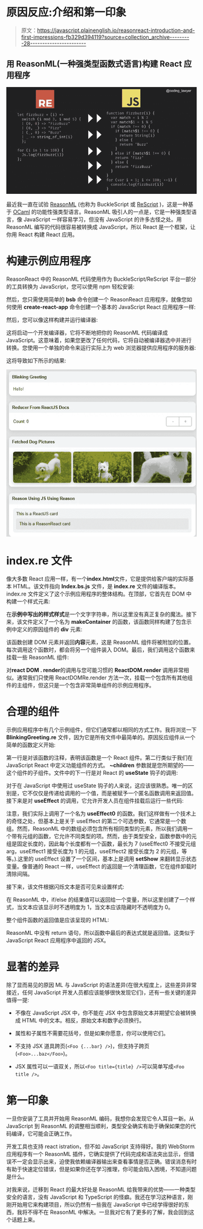 # 原因反应:介绍和第一印象

> 原文：<https://javascript.plainenglish.io/reasonreact-introduction-and-first-impressions-fb329d394119?source=collection_archive---------28----------------------->

## 用 ReasonML(一种强类型函数式语言)构建 React 应用程序

![](img/f297ddba5d5d25421f4f6d68b797d922.png)

最近我一直在试验 [ReasonML](http://reasonml.github.io) (也称为 BuckleScript 或 [ReScript](http://rescript-lang.org) )，这是一种基于 [OCaml](http://ocaml.org) 的功能性强类型语言。ReasonML 吸引人的一点是，它是一种强类型语言，像 JavaScript 一样容易学习，但没有 JavaScript 的许多古怪之处。用 ReasonML 编写的代码很容易被转换成 JavaScript，所以 React 是一个框架，让你用 React 构建 React 应用。

# 构建示例应用程序

ReasonReact 中的 ReasonML 代码使用作为 BuckleScript/ReScript 平台一部分的工具转换为 JavaScript，您可以使用 npm 轻松安装:

然后，您只需使用简单的 **bsb** 命令创建一个 ReasonReact 应用程序，就像您如何使用 **create-react-app** 命令创建一个基本的 JavaScript React 应用程序一样:

然后，您可以像这样构建并运行编译器:

这将启动一个开发编译器，它将不断地把你的 ReasonML 代码编译成 JavaScript。这意味着，如果您更改了任何代码，它将自动被编译器选中并进行转换。您使用一个单独的命令来运行实际上为 web 浏览器提供应用程序的服务器:

这将导致如下所示的结果:

![](img/2131bacfa5ab3bd11541d838201bb142.png)

# index.re 文件

像大多数 React 应用一样，有一个**index.html**文件，它是提供给客户端的实际基本 HTML。该文件指向 **Index.bs.js** 文件，是 **index.re** 文件的编译版本。index.re 文件定义了这个示例应用程序的整体结构。在顶部，它首先在 DOM 中构建一个样式元素:

在**示例中写出的样式样式**是一个文字字符串，所以这里没有真正复杂的魔法。接下来，该文件定义了一个名为 **makeContainer** 的函数，该函数同样构建了包含示例中定义的原因组件的 **div** 元素:

该函数创建 DOM 元素并返回**内容**元素，这是 ReasonML 组件将被附加的位置。每次调用这个函数时，都会将另一个组件装入 DOM。最后，我们调用这个函数来挂载一些 ReasonML 组件:

对**react DOM . render**的调用与您可能习惯的 **ReactDOM.render** 调用非常相似。通常我们只使用 ReactDOMRe.render 方法一次，挂载一个包含所有其他组件的主组件，但这只是一个包含非常简单组件的示例应用程序。

# 合理的组件

示例应用程序中有几个示例组件，但它们通常都以相同的方式工作。我将浏览一下 **BlinkingGreeting.re** 文件，因为它是所有文件中最简单的。原因反应组件从一个简单的函数定义开始:

第一行是对该函数的注释，表明该函数是一个 React 组件。第二行类似于我们在 JavaScript React 中定义功能组件的方式。 **~children** 参数就是您所期望的——这个组件的子组件。文件中的下一行是对 React 的 **useState** 钩子的调用:

对于在 JavaScript 中使用过 useState 钩子的人来说，这应该很熟悉。唯一的区别是，它不仅仅是传递给调用的一个值，而是被赋予一个匿名函数调用来返回值。接下来是对 **useEffect** 的调用，它允许开发人员在组件挂载后运行一些代码:

注意，我们实际上调用了一个名为 **useEffect0** 的函数。我们这样做有一个技术上的奇怪之处，但基本上是关于 useEffect 的第二个可选参数，它通常是一个数组。然而，ReasonML 中的数组必须包含所有相同类型的元素，所以我们调用一个带有元组的函数，它允许不同类型的项。然而，由于类型安全，函数参数中的元组是固定长度的，因此每个长度都有一个函数，最长为 7 (useEffect0 不接受元组 arg，useEffect1 接受长度为 1 的元组，useEffect2 接受长度为 2 的元组，等等。).这里的 useEffect 设置了一个区间，基本上是调用 **setShow** 来翻转显示状态变量。像普通的 React 一样，useEffect 的返回是一个清理函数，它在组件卸载时清除间隔。

接下来，该文件根据闪烁文本是否可见来设置样式:

在 ReasonML 中，if/else 的结果值可以返回给一个变量，所以这里创建了一个样式，当文本应该显示时不透明度为 1，当文本应该隐藏时不透明度为 0。

整个组件函数的返回值是应该呈现的 HTML:

ReasonML 中没有 return 语句，所以函数中最后的表达式就是返回值。这类似于 JavaScript React 应用程序中返回的 JSX。

# 显著的差异

除了显而易见的原因 ML 与 JavaScript 的语法差异(在很大程度上，这些差异非常接近，任何 JavaScript 开发人员都应该能够很快发现它们)，还有一些关键的差异值得一提:

*   不像在 JavaScript JSX 中，你不能在 JSX 中包含原始文本并期望它会被转换成 HTML 中的文本。相反，原始文本和数字必须换行。

*   属性和子属性不需要花括号，但是如果你愿意，你可以使用它们。
*   不支持 JSX 道具跨页(`<Foo {...bar} />`)，但支持子跨页(`<Foo>...baz</Foo>`)。
*   JSX 属性可以一语双关，所以`<Foo title={title} />`可以简单写成`<Foo title />`。

# 第一印象

一旦你安装了工具并开始用 ReasonML 编码，我想你会发现它令人耳目一新。从 JavaScript 到 ReasonML 的调整相当顺利，类型安全确实有助于确保如果您的代码编译，它可能会正确工作。

开发工具也支持 react istration，但不如 JavaScript 支持得好。我的 WebStorm 应用程序有一个 ReasonML 插件，它确实提供了代码完成和语法突出显示，但错误不一定会显示出来，迫使我依赖编译器输出来查看事情是否正确。错误消息有时有助于快速定位错误，但是如果你还在学习推理，你可能会陷入困境，不知道问题是什么。

对我来说，迁移到 React 的最大好处是 ReasonML 给我带来的优势——一种类型安全的语言，没有 JavaScript 和 TypeScript 的怪癖。我还在学习这种语言，刚刚开始用它来构建项目，所以仍然有一些我在 JavaScript 中已经学得很好的东西，我将不得不在 ReasonML 中解决。一旦我对它有了更多的了解，我会回到这个话题上来。